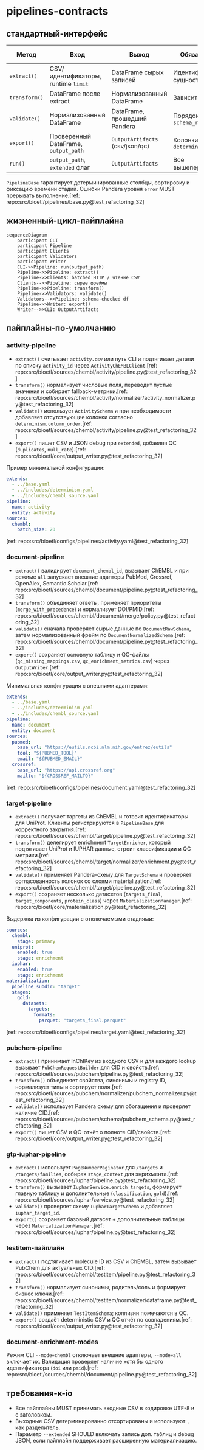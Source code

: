 # pipelines-contracts

## стандартный-интерфейс
| Метод | Вход | Выход | Обязательные поля | Побочные артефакты |
| --- | --- | --- | --- | --- |
| `extract()` | CSV/идентификаторы, runtime `limit` | DataFrame сырых записей | Идентификаторы сущности | `stage_context`, статистика времени |
| `transform()` | DataFrame после extract | Нормализованный DataFrame | Зависит от пайплайна | Доп. таблицы, QC-метрики |
| `validate()` | Нормализованный DataFrame | DataFrame, прошедший Pandera | Порядок колонок `schema_registry` | `validation_issues` |
| `export()` | Проверенный DataFrame, `output_path` | `OutputArtifacts` (csv/json/qc) | Колонки из `determinism.column_order` | QC-отчёты, метаданные |
| `run()` | `output_path`, `extended` флаг | `OutputArtifacts` | Все вышеперечисленные | Время стадий, debug JSON |

`PipelineBase` гарантирует детерминированные столбцы, сортировку и фиксацию
времени стадий. Ошибки Pandera уровня `error` MUST прерывать выполнение.[ref: repo:src/bioetl/pipelines/base.py@test_refactoring_32]

## жизненный-цикл-пайплайна
```mermaid
sequenceDiagram
    participant CLI
    participant Pipeline
    participant Clients
    participant Validators
    participant Writer
    CLI->>Pipeline: run(output_path)
    Pipeline->>Pipeline: extract()
    Pipeline->>Clients: batched HTTP / чтение CSV
    Clients-->>Pipeline: сырые фреймы
    Pipeline->>Pipeline: transform()
    Pipeline->>Validators: validate()
    Validators-->>Pipeline: schema-checked df
    Pipeline->>Writer: export()
    Writer-->>CLI: OutputArtifacts
```

## пайплайны-по-умолчанию
### activity-pipeline
- `extract()` считывает `activity.csv` или путь CLI и подтягивает детали по
  списку `activity_id` через `ActivityChEMBLClient`.[ref: repo:src/bioetl/sources/chembl/activity/pipeline.py@test_refactoring_32]
- `transform()` нормализует числовые поля, переводит пустые значения и собирает
  fallback-метрики.[ref: repo:src/bioetl/sources/chembl/activity/normalizer/activity_normalizer.py@test_refactoring_32]
- `validate()` использует `ActivitySchema` и при необходимости добавляет
  отсутствующие колонки согласно `determinism.column_order`.[ref: repo:src/bioetl/sources/chembl/activity/pipeline.py@test_refactoring_32]
- `export()` пишет CSV и JSON debug при `extended`, добавляя QC (`duplicates`,
  `null_rate`).[ref: repo:src/bioetl/core/output_writer.py@test_refactoring_32]

Пример минимальной конфигурации:
```yaml
extends:
  - ../base.yaml
  - ../includes/determinism.yaml
  - ../includes/chembl_source.yaml
pipeline:
  name: activity
  entity: activity
sources:
  chembl:
    batch_size: 20
```
[ref: repo:src/bioetl/configs/pipelines/activity.yaml@test_refactoring_32]

### document-pipeline
- `extract()` валидирует `document_chembl_id`, вызывает ChEMBL и при режиме
  `all` запускает внешние адаптеры PubMed, Crossref, OpenAlex, Semantic Scholar.[ref: repo:src/bioetl/sources/chembl/document/pipeline.py@test_refactoring_32]
- `transform()` объединяет ответы, применяет приоритеты (`merge_with_precedence`)
  и нормализует DOI/PMID.[ref: repo:src/bioetl/sources/chembl/document/merge/policy.py@test_refactoring_32]
- `validate()` сначала проверяет сырые данные по `DocumentRawSchema`, затем
  нормализованный фрейм по `DocumentNormalizedSchema`.[ref: repo:src/bioetl/sources/chembl/document/pipeline.py@test_refactoring_32]
- `export()` сохраняет основную таблицу и QC-файлы (`qc_missing_mappings.csv`,
  `qc_enrichment_metrics.csv`) через `OutputWriter`.[ref: repo:src/bioetl/core/output_writer.py@test_refactoring_32]

Минимальная конфигурация с внешними адаптерами:
```yaml
extends:
  - ../base.yaml
  - ../includes/determinism.yaml
  - ../includes/chembl_source.yaml
pipeline:
  name: document
  entity: document
sources:
  pubmed:
    base_url: "https://eutils.ncbi.nlm.nih.gov/entrez/eutils"
    tool: "${PUBMED_TOOL}"
    email: "${PUBMED_EMAIL}"
  crossref:
    base_url: "https://api.crossref.org"
    mailto: "${CROSSREF_MAILTO}"
```
[ref: repo:src/bioetl/configs/pipelines/document.yaml@test_refactoring_32]

### target-pipeline
- `extract()` получает таргеты из ChEMBL и готовит идентификаторы для UniProt.
  Клиенты регистрируются в `PipelineBase` для корректного закрытия.[ref: repo:src/bioetl/sources/chembl/target/pipeline.py@test_refactoring_32]
- `transform()` делегирует enrichment `TargetEnricher`, который
  подтягивает UniProt и IUPHAR данные, строит классификации и QC метрики.[ref: repo:src/bioetl/sources/chembl/target/normalizer/enrichment.py@test_refactoring_32]
- `validate()` применяет Pandera-схему для `TargetSchema` и проверяет согласованность
  колонок со слоями materialization.[ref: repo:src/bioetl/sources/chembl/target/pipeline.py@test_refactoring_32]
- `export()` сохраняет несколько датасетов (`targets_final`, `target_components`,
  `protein_class`) через `MaterializationManager`.[ref: repo:src/bioetl/core/materialization.py@test_refactoring_32]

Выдержка из конфигурации с отключаемыми стадиями:
```yaml
sources:
  chembl:
    stage: primary
  uniprot:
    enabled: true
    stage: enrichment
  iuphar:
    enabled: true
    stage: enrichment
materialization:
  pipeline_subdir: "target"
  stages:
    gold:
      datasets:
        targets:
          formats:
            parquet: "targets_final.parquet"
```
[ref: repo:src/bioetl/configs/pipelines/target.yaml@test_refactoring_32]

### pubchem-pipeline
- `extract()` принимает InChIKey из входного CSV и для каждого lookup вызывает
  `PubChemRequestBuilder` для CID и свойств.[ref: repo:src/bioetl/sources/pubchem/pipeline.py@test_refactoring_32]
- `transform()` объединяет свойства, синонимы и registry ID, нормализует типы и
  сортирует поля.[ref: repo:src/bioetl/sources/pubchem/normalizer/pubchem_normalizer.py@test_refactoring_32]
- `validate()` использует Pandera схему для обогащения и проверяет наличие CID.[ref: repo:src/bioetl/sources/pubchem/schema/pubchem_schema.py@test_refactoring_32]
- `export()` пишет CSV и QC-отчёт о полноте CID/свойств.[ref: repo:src/bioetl/core/output_writer.py@test_refactoring_32]

### gtp-iuphar-pipeline
- `extract()` использует `PageNumberPaginator` для `/targets` и `/targets/families`,
  собирая `stage_context` для энрихмента.[ref: repo:src/bioetl/sources/iuphar/pipeline.py@test_refactoring_32]
- `transform()` вызывает `IupharService.enrich_targets`, формирует главную таблицу
  и дополнительные (`classification`, `gold`).[ref: repo:src/bioetl/sources/iuphar/service.py@test_refactoring_32]
- `validate()` проверяет схему `IupharTargetSchema` и добавляет `iuphar_target_id`.
- `export()` сохраняет базовый датасет + дополнительные таблицы через
  `MaterializationManager`.[ref: repo:src/bioetl/sources/iuphar/pipeline.py@test_refactoring_32]

### testitem-пайплайн
- `extract()` подтягивает molecule ID из CSV и ChEMBL, затем вызывает PubChem
  для актуальных CID.[ref: repo:src/bioetl/sources/chembl/testitem/pipeline.py@test_refactoring_32]
- `transform()` нормализует синонимы, родитель/соль и формирует бизнес ключи.[ref: repo:src/bioetl/sources/chembl/testitem/normalizer/dataframe.py@test_refactoring_32]
- `validate()` применяет `TestItemSchema`; коллизии помечаются в QC.
- `export()` создаёт deterministic CSV и QC отчёт по совпадениям.[ref: repo:src/bioetl/core/output_writer.py@test_refactoring_32]

### document-enrichment-modes
Режим CLI `--mode=chembl` отключает внешние адаптеры, `--mode=all` включает их.
Валидация проверяет наличие хотя бы одного идентификатора (`doi` или `pmid`).[ref: repo:src/bioetl/sources/chembl/document/pipeline.py@test_refactoring_32]

## требования-к-io
- Все пайплайны MUST принимать входные CSV в кодировке UTF-8 и с заголовком.
- Выходные CSV детерминированно отсортированы и используют `,` как разделитель.
- Параметр `--extended` SHOULD включать запись доп. таблиц и debug JSON, если
  пайплайн поддерживает расширенную материализацию.
